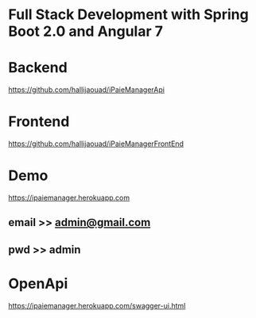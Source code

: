 # Full Stack Development with Spring Boot 2.0 and Angular 7
# Backend
https://github.com/hallijaouad/iPaieManagerApi
# Frontend
 https://github.com/hallijaouad/iPaieManagerFrontEnd
# Demo
https://ipaiemanager.herokuapp.com
## email >> admin@gmail.com
## pwd >> admin
# OpenApi
https://ipaiemanager.herokuapp.com/swagger-ui.html
